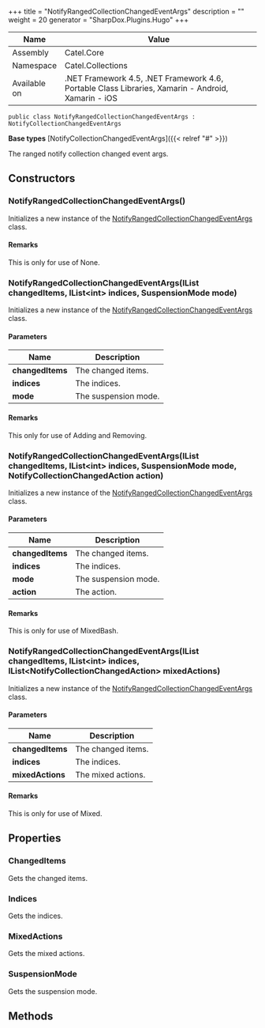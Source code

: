 

+++
title = "NotifyRangedCollectionChangedEventArgs" 
description = ""
weight = 20
generator = "SharpDox.Plugins.Hugo"
+++

Name|Value
---|---
Assembly|Catel.Core
Namespace|Catel.Collections
Available on|.NET Framework 4.5, .NET Framework 4.6, Portable Class Libraries, Xamarin - Android, Xamarin - iOS

```
public class NotifyRangedCollectionChangedEventArgs : NotifyCollectionChangedEventArgs
```

**Base types**
[NotifyCollectionChangedEventArgs]({{&lt; relref "#" &gt;}})

The ranged notify collection changed event args.

## Constructors

### NotifyRangedCollectionChangedEventArgs()

Initializes a new instance of the [NotifyRangedCollectionChangedEventArgs](#) class.

#### Remarks

This is only for use of None.

### NotifyRangedCollectionChangedEventArgs(IList changedItems, IList&lt;int&gt; indices, SuspensionMode mode)

Initializes a new instance of the [NotifyRangedCollectionChangedEventArgs](#) class.

#### Parameters

Name|Description
---|---
**changedItems**|The changed items.
**indices**|The indices.
**mode**|The suspension mode.

#### Remarks

This only for use of Adding and Removing.

### NotifyRangedCollectionChangedEventArgs(IList changedItems, IList&lt;int&gt; indices, SuspensionMode mode, NotifyCollectionChangedAction action)

Initializes a new instance of the [NotifyRangedCollectionChangedEventArgs](#) class.

#### Parameters

Name|Description
---|---
**changedItems**|The changed items.
**indices**|The indices.
**mode**|The suspension mode.
**action**|The action.

#### Remarks

This is only for use of MixedBash.

### NotifyRangedCollectionChangedEventArgs(IList changedItems, IList&lt;int&gt; indices, IList&lt;NotifyCollectionChangedAction&gt; mixedActions)

Initializes a new instance of the [NotifyRangedCollectionChangedEventArgs](#) class.

#### Parameters

Name|Description
---|---
**changedItems**|The changed items.
**indices**|The indices.
**mixedActions**|The mixed actions.

#### Remarks

This is only for use of Mixed.

## Properties

### ChangedItems

Gets the changed items.

### Indices

Gets the indices.

### MixedActions

Gets the mixed actions.

### SuspensionMode

Gets the suspension mode.

## Methods

